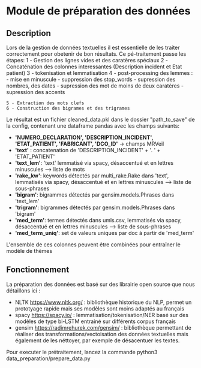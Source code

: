 Module de préparation des données 
=================================

Description
-----------
Lors de la gestion de données textuelles il est essentielle de les traiter correctement pour obetenir de bon résultats. Ce pé-traitement passe les étapes:
    1 - Gestion des lignes vides et des caratères spéciaux
    2 - Concaténation des colonnes interessantes (Description incident et Etat patient)
    3 - tokenisation et lemmatisation
    4 - post-processing des lemmes :
        - mise en minuscule
        - suppression des stop_words
        - supression des nombres, des dates
        - supression des mot de moins de deux caratères
        - supression des accents

    5 - Extraction des mots clefs
    6 - Construction des bigrames et des trigrames

Le résultat est un fichier cleaned_data.pkl dans le dossier "path_to_save" de la config, contenant une dataframe pandas avec les champs suivants:

- **'NUMERO_DECLARATION', 'DESCRIPTION_INCIDENT', 'ETAT_PATIENT', 'FABRICANT', 'DCO_ID'** -> champs MRVeil
- **'text'** : concatenation de 'DESCRIPTION_INCIDENT' + '. ' + 'ETAT_PATIENT'
- **'text_lem'**: 'text' lemmatisé via spacy, désaccentué et en lettres minuscules --> liste de mots
- **'rake_kw'**: keywords détectés par multi_rake.Rake dans 'text', lemmatisés via spacy, désaccentué et en lettres minuscules --> liste de sous-phrases
- **'bigram'**: bigrammes détectés par gensim.models.Phrases dans 'text_lem'
- **'trigram'**: bigrammes détectés par gensim.models.Phrases dans 'bigram'
- **'med_term'**: termes détectés dans umls.csv, lemmatisés via spacy, désaccentué et en lettres minuscules --> liste de sous-phrases
- **'med_term_uniq'**: set de valeurs uniques par doc à partir de 'med_term'

L'ensemble de ces colonnes peuvent être combinées pour entraîner le modèle de thèmes

Fonctionnement 
--------------

La préparation des données est basé sur des librairie open source que nous détaillons ici : 
- NLTK  https://www.nltk.org/ : bibliothèque historique du NLP, permet un prototyage rapide mais ses modèles sont moins adaptés au français
- spacy https://spacy.io/ : lemmatisation/tokenisation/NER basé sur des modèles de type bi-LSTM entrainé sur différents corpus français
- gensim https://radimrehurek.com/gensim/ : bibliothèque permettant de réaliser des transformations/vectoisation des données textuelles mais également de les néttoyer, par exemple de désacentuer les textes.


Pour executer le prétraitement, lancez la commande python3 data_preparation/prepare_data.py
